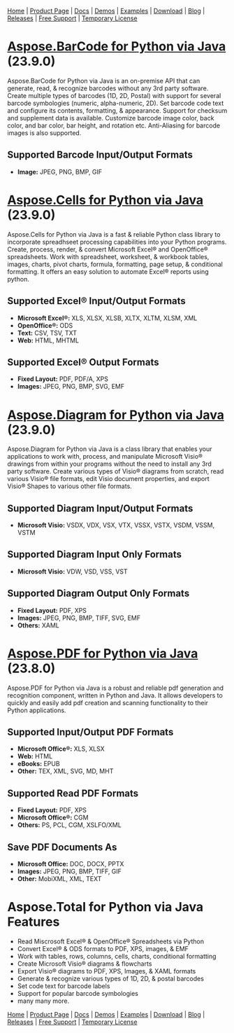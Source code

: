 [Home](https://www.aspose.com/) | [Product Page](https://products.aspose.com/total/python-java) | [Docs](https://docs.aspose.com/total/pythonjava/) | [Demos](https://products.aspose.app/total/family) | [Examples](https://aspose.github.io/) | [Download](https://downloads.aspose.com/total/pythonjava) | [Blog](https://blog.aspose.com/category/total/) | [Releases](https://releases.aspose.com/) | [Free Support](https://forum.aspose.com/c/total/7) | [Temporary License](https://purchase.aspose.com/temporary-license)

# [Aspose.BarCode for Python via Java](https://pypi.org/project/aspose-barcode-for-python-via-java/23.9/) (23.9.0)

Aspose.BarCode for Python via Java is an on-premise API that can generate, read, & recognize barcodes without any 3rd party software. Create multiple types of barcodes (1D, 2D, Postal) with support for several barcode symbologies (numeric, alpha-numeric, 2D). Set barcode code text and configure its contents, formatting, & appearance. Support for checksum and supplement data is available. Customize barcode image color, back color, and bar color, bar height, and rotation etc. Anti-Aliasing for barcode images is also supported.

## Supported Barcode Input/Output Formats

- **Image:** JPEG, PNG, BMP, GIF

# [Aspose.Cells for Python via Java](https://pypi.org/project/aspose-cells/23.9.0/) (23.9.0)

Aspose.Cells for Python via Java is a fast & reliable Python class library to incorporate spreadhseet processing capabilities into your Python programs. Create, process, render, & convert Microsoft Excel&reg; and OpenOffice&reg; spreadsheets. Work with spreadsheet, worksheet, & workbook tables, images, charts, pivot charts, formula, formatting, page setup, & conditional formatting. It offers an easy solution to automate Excel&reg; reports using python.

## Supported Excel&reg; Input/Output Formats

- **Microsoft Excel&reg;:** XLS, XLSX, XLSB, XLTX, XLTM, XLSM, XML
- **OpenOffice&reg;:** ODS
- **Text:** CSV, TSV, TXT
- **Web:** HTML, MHTML

## Supported Excel&reg; Output Formats

- **Fixed Layout:** PDF, PDF/A, XPS
- **Images:** JPEG, PNG, BMP, SVG, EMF

# [Aspose.Diagram for Python via Java](https://pypi.org/project/aspose-diagram/23.9.0/) (23.9.0)

Aspose.Diagram for Python via Java is a class library that enables your applications to work with, process, and manipulate Microsoft Visio&reg; drawings from within your programs without the need to install any 3rd party software. Create various types of Visio&reg; diagrams from scratch, read various Visio&reg; file formats, edit Visio document properties, and export Visio&reg; Shapes to various other file formats.

## Supported Diagram Input/Output Formats

- **Microsoft Visio:** VSDX, VDX, VSX, VTX, VSSX, VSTX, VSDM, VSSM, VSTM

## Supported Diagram Input Only Formats

- **Microsoft Visio:** VDW, VSD, VSS, VST

## Supported Diagram Output Only Formats

- **Fixed Layout:** PDF, XPS
- **Images:** JPEG, PNG, BMP, TIFF, SVG, EMF
- **Others:** XAML

# [Aspose.PDF for Python via Java](https://pypi.org/project/aspose-pdf-for-python-via-java/23.8/) (23.8.0)

Aspose.PDF for Python via Java is a robust and reliable pdf generation and recognition component, written in Python and Java. It allows developers to quickly and easily add pdf creation and scanning functionality to their Python applications.

## Supported Input/Output PDF Formats

- **Microsoft Office&reg;:** XLS, XLSX
- **Web:** HTML
- **eBooks:** EPUB
- **Other:** TEX, XML, SVG, MD, MHT

## Supported Read PDF Formats

- **Fixed Layout:** PDF, XPS
- **Microsoft Office&reg;:** CGM
- **Others:** PS, PCL, CGM, XSLFO/XML

## Save PDF Documents As

- **Microsoft Office:** DOC, DOCX, PPTX
- **Images:** JPEG, PNG, BMP, TIFF, GIF
- **Other:** MobiXML, XML, TEXT

# Aspose.Total for Python via Java Features

- Read Miscrosoft Excel&reg; & OpenOffice&reg; Spreadsheets via Python
- Convert Excel&reg; & ODS formats to PDF, XPS, images, & EMF
- Work with tables, rows, columns, cells, charts, conditional formatting
- Create Microsoft Visio&reg; diagrams & flowcharts
- Export Visio&reg; diagrams to PDF, XPS, Images, & XAML formats
- Generate & recognize various types of 1D, 2D, & postal barcodes
- Set code text for barcode labels
- Support for popular barcode symbologies
- many many more.

[Home](https://www.aspose.com/) | [Product Page](https://products.aspose.com/total/python-java) | [Docs](https://docs.aspose.com/total/pythonjava/) | [Demos](https://products.aspose.app/total/family) | [Examples](https://aspose.github.io/) | [Download](https://downloads.aspose.com/total/pythonjava) | [Blog](https://blog.aspose.com/category/total/) | [Releases](https://releases.aspose.com/) | [Free Support](https://forum.aspose.com/c/total/7) | [Temporary License](https://purchase.aspose.com/temporary-license)